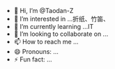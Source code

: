 - 👋 Hi, I’m @Taodan-Z
- 👀 I’m interested in ...折纸、竹笛、
- 🌱 I’m currently learning ...IT
- 💞️ I’m looking to collaborate on ...
- 📫 How to reach me ...
- 😄 Pronouns: ...
- ⚡ Fun fact: ...

<!---
Taodan-Z/Taodan-Z is a ✨ special ✨ repository because its `README.md` (this file) appears on your GitHub profile.
You can click the Preview link to take a look at your changes.
--->
